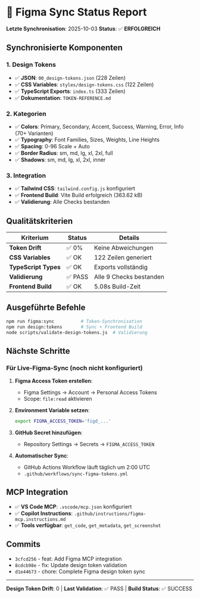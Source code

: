 # 🎨 Figma Sync Status Report

**Letzte Synchronisation**: 2025-10-03
**Status**: ✅ **ERFOLGREICH**

## Synchronisierte Komponenten

### 1. Design Tokens

- ✅ **JSON**: `00_design-tokens.json` (228 Zeilen)
- ✅ **CSS Variables**: `styles/design-tokens.css` (122 Zeilen)
- ✅ **TypeScript Exports**: `index.ts` (333 Zeilen)
- ✅ **Dokumentation**: `TOKEN-REFERENCE.md`

### 2. Kategorien

- ✅ **Colors**: Primary, Secondary, Accent, Success, Warning, Error, Info (70+ Varianten)
- ✅ **Typography**: Font Families, Sizes, Weights, Line Heights
- ✅ **Spacing**: 0-96 Scale + Auto
- ✅ **Border Radius**: sm, md, lg, xl, 2xl, full
- ✅ **Shadows**: sm, md, lg, xl, 2xl, inner

### 3. Integration

- ✅ **Tailwind CSS**: `tailwind.config.js` konfiguriert
- ✅ **Frontend Build**: Vite Build erfolgreich (363.62 kB)
- ✅ **Validierung**: Alle Checks bestanden

## Qualitätskriterien

| Kriterium | Status | Details |
|-----------|--------|---------|
| **Token Drift** | ✅ 0% | Keine Abweichungen |
| **CSS Variables** | ✅ OK | 122 Zeilen generiert |
| **TypeScript Types** | ✅ OK | Exports vollständig |
| **Validierung** | ✅ PASS | Alle 9 Checks bestanden |
| **Frontend Build** | ✅ OK | 5.08s Build-Zeit |

## Ausgeführte Befehle

```bash
npm run figma:sync          # Token-Synchronisation
npm run design:tokens       # Sync + Frontend Build
node scripts/validate-design-tokens.js  # Validierung
```

## Nächste Schritte

### Für Live-Figma-Sync (noch nicht konfiguriert)

1. **Figma Access Token erstellen**:
   - Figma Settings → Account → Personal Access Tokens
   - Scope: `file:read` aktivieren

2. **Environment Variable setzen**:

   ```bash
   export FIGMA_ACCESS_TOKEN='figd_...'
   ```

3. **GitHub Secret hinzufügen**:
   - Repository Settings → Secrets → `FIGMA_ACCESS_TOKEN`

4. **Automatischer Sync**:
   - GitHub Actions Workflow läuft täglich um 2:00 UTC
   - `.github/workflows/sync-figma-tokens.yml`

## MCP Integration

- ✅ **VS Code MCP**: `.vscode/mcp.json` konfiguriert
- ✅ **Copilot Instructions**: `.github/instructions/figma-mcp.instructions.md`
- ✅ **Tools verfügbar**: `get_code`, `get_metadata`, `get_screenshot`

## Commits

- `3cfcd256` - feat: Add Figma MCP integration
- `8cdcb98e` - fix: Update design token validation
- `d1e44673` - chore: Complete Figma design token sync

---
**Design Token Drift**: 0 | **Last Validation**: ✅ PASS | **Build Status**: ✅ SUCCESS
